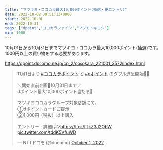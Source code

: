 ```yaml
---
title: "マツキヨ・ココカラ最大10,000ポイント(抽選・要エントリ)"
date: 2022-10-02 00:51:13+0900
start: 2022-10-01
end: 2022-10-31
tags: ["dpoint","ココカラファイン","マツモトキヨシ"]
min: 1000
---
```


10月01日から10月31日までマツキヨ・ココカラ最大10,000ポイント(抽選)です。1000円以上の買い物をする必要があります。

https://dpoint.docomo.ne.jp/cp_2/cocokara_221001_3572/index.html

<blockquote class="twitter-tweet"><p lang="ja" dir="ltr">11月1日より <a href="https://twitter.com/hashtag/%E3%82%B3%E3%82%B3%E3%82%AB%E3%83%A9%E3%83%9D%E3%82%A4%E3%83%B3%E3%83%88?src=hash&amp;ref_src=twsrc%5Etfw">#ココカラポイント</a> と <a href="https://twitter.com/hashtag/d%E3%83%9D%E3%82%A4%E3%83%B3%E3%83%88?src=hash&amp;ref_src=twsrc%5Etfw">#dポイント</a> のダブル進呈開始🎉✨<br><br>＼開始直前企画🎯10月31日まで／<br>dポイント最大10,000ポイント当たる👏<br><br>マツキヨココカラグループ対象店舗にて、<br>①dポイントカードご提示<br>②1,000円（税抜）以上購入<br><br>エントリー・詳細は▷<a href="https://t.co/fTkZ3J2ObW">https://t.co/fTkZ3J2ObW</a> <a href="https://t.co/tddK5VfuWD">pic.twitter.com/tddK5VfuWD</a></p>&mdash; NTTドコモ (@docomo) <a href="https://twitter.com/docomo/status/1576014032338829322?ref_src=twsrc%5Etfw">October 1, 2022</a></blockquote> <script async src="https://platform.twitter.com/widgets.js" charset="utf-8"></script>
